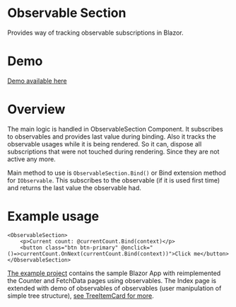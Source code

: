 # Observable Section
Provides way of tracking observable subscriptions in Blazor.

# Demo
[Demo available here](https://observableblazor.azurewebsites.net/)

# Overview
The main logic is handled in ObservableSection Component.
It subscribes to observables and provides last value during binding.
Also it tracks the observable usages while it is being rendered. 
So it can, dispose all subscriptions that were not touched during rendering. Since they are not active any more.

Main method to use is `ObservableSection.Bind()` or Bind extension method for `IObservable`. 
This subscribes to the observable (if it is used first time) and returns the last value the observable had.

# Example usage

```
<ObservableSection>
    <p>Current count: @currentCount.Bind(context)</p>
    <button class="btn btn-primary" @onclick="()=>currentCount.OnNext(currentCount.Bind(context))">Click me</button>
</ObservableSection>
```

[The example project](https://github.com/mgrman/ObservableBlazor/tree/master/src/ObservableBlazor.Example) contains the sample Blazor App with reimplemented the Counter and FetchData pages using observables.
The Index page is extended with demo of observables of observables (user manipulation of simple tree structure), [see TreeItemCard for more](https://github.com/mgrman/ObservableBlazor/blob/master/src/ObservableBlazor.Example/ObservableBlazor.Example.Client/Pages/TreeItemCard.razor).